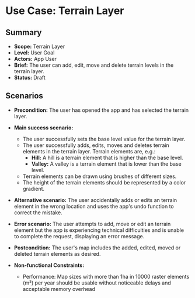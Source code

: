 # Use Case: Terrain Layer

## Summary

- **Scope:** Terrain Layer
- **Level:** User Goal
- **Actors:** App User
- **Brief:** The user can add, edit, move and delete terrain levels in the terrain layer.
- **Status:** Draft

## Scenarios

- **Precondition:**
  The user has opened the app and has selected the terrain layer.
- **Main success scenario:**

  - The user successfully sets the base level value for the terrain layer.
  - The user successfully adds, edits, moves and deletes terrain elements in the terrain layer.
    Terrain elements are, e.g.:
    - **Hill:** A hill is a terrain element that is higher than the base level.
    - **Valley:** A valley is a terrain element that is lower than the base level.
  - Terrain elements can be drawn using brushes of different sizes.
  - The height of the terrain elements should be represented by a color gradient.

- **Alternative scenario:**
  The user accidentally adds or edits an terrain element in the wrong location and uses the app's undo function to correct the mistake.
- **Error scenario:**
  The user attempts to add, move or edit an terrain element but the app is experiencing technical difficulties and is unable to complete the request, displaying an error message.
- **Postcondition:**
  The user's map includes the added, edited, moved or deleted terrain elements as desired.
- **Non-functional Constraints:**
  - Performance: Map sizes with more than 1ha in 10000 raster elements (m²) per year should be usable without noticeable delays and acceptable memory overhead

